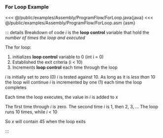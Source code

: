 ### For Loop Example
<<< @/public/examples/Assembly/ProgramFlow/ForLoop.java{java}
<<< @/public/examples/Assembly/ProgramFlow/ForLoop.asm {asm}

::: details Breakdown of code
*i* is the **loop control** variable that hold the *number of times the loop and executed*

The for loop:
1. initializes **loop control** variable to 0 (int i = 0)
1. Established the exit criteria (i < 10)
1. Increments **loop control** each time through the loop

*i* is initially set to zero (0)
*i* is tested against 10. As long as it is *less than* 10 the loop will continue
*i* is incremented by one (1) each time the loop completes

Each time the loop executes, the value in *i* is added to *x*

The first time through *i* is zero. The second time *i* is 1, then 2, 3, ... The loop runs 10 times, while *i* < 10

So *x* will contain 45 when the loop exits

:::